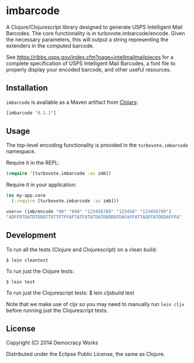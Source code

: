 # imbarcode

A Clojure/Clojurescript library designed to generate USPS Intelligent Mail Barcodes.
The core functionality is in turbovote.imbarcode/encode. Given the necessary parameters,
this will output a string representing the extenders in the computed barcode.

See https://ribbs.usps.gov/index.cfm?page=intellmailmailpieces for a complete specification
of USPS Intelligent Mail Barcodes, a font file to properly display your encoded barcode,
and other useful resources.


## Installation

`imbarcode` is available as a Maven artifact from
[Clojars](http://clojars.org/imbarcode):
```clojure
[imbarcode "0.1.1"]
```

## Usage

The top-level encoding functionality is provided in the
`turbovote.imbarcode` namespace.

Require it in the REPL:

```clojure
(require '[turbovote.imbarcode :as imb])
```

Require it in your application:

```clojure
(ns my-app.core
  (:require [turbovote.imbarcode :as imb]))
```

```clojure
user=> (imb/encode "00" "040" "123456789" "123456" "123456789")
"ADFFDTDATDTDDDTTDTTFTFFAFTATFATATDATDDDDDFDAFAFFATTADDTATDDDAFFFA"
```


## Development

To run all the tests (Clojure and Clojurescript) on a clean build:

    $ lein cleantest

To run just the Clojure tests:

    $ lein test

To run just the Clojurescript tests:
    $ lein cljsbuild test

Note that we make use of cljx so you may need to manually run `lein cljx` before
running just the Clojurescript tests.

## License

Copyright (C) 2014 Democracy Works

Distributed under the Eclipse Public License, the same as Clojure.
